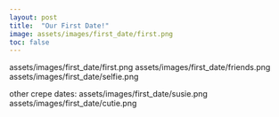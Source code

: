 ```yaml
---
layout: post
title:  "Our First Date!"
image: assets/images/first_date/first.png
toc: false
---
```

assets/images/first_date/first.png
assets/images/first_date/friends.png
assets/images/first_date/selfie.png

other crepe dates:
assets/images/first_date/susie.png
assets/images/first_date/cutie.png


